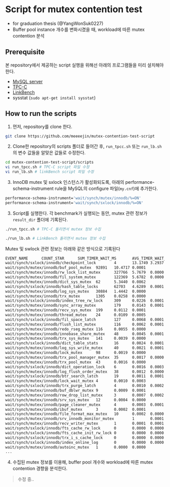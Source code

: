 # Script for mutex contention test

- for graduation thesis (@YangWonSuk0227)
- Buffer pool instance 개수를 변화시켰을 때, workload에 따른 mutex contention 분석

## Prerequisite

본 repository에서 제공하는 script 실행을 위해선 아래의 프로그램들을 미리 설치해야 한다.

- [MySQL server](https://github.com/meeeejin/til/blob/master/mysql/build-and-install-the-source-code-5.7.md)
- [TPC-C](https://github.com/Percona-Lab/tpcc-mysql)
- [LinkBench](https://github.com/facebookarchive/linkbench)
- sysstat (`sudo apt-get install sysstat`)

## How to run the scripts

1. 먼저, repository를 clone 한다.

```bash
git clone https://github.com/meeeejin/mutex-contention-test-script
```

2. Clone한 repository의 scripts 폴더로 들어간 후, `run_tpcc.sh` 또는 `run_lb.sh`의 변수 값들을 알맞은 값들로 수정한다.

```bash
cd mutex-contention-test-script/scripts
vi run_tpcc.sh # TPC-C script 파일 수정
vi run_lb.sh # linkBench script 파일 수정
```

3. InnoDB mutex 및 sxlock 인스턴스가 활성화되도록, 아래의 performance-schema-instrument rule을 MySQL의 configure 파일(`my.cnf`)에 추가한다.

```bash
performance-schema-instrument='wait/synch/mutex/innodb/%=ON'
performance-schema-instrument='wait/synch/sxlock/innodb/%=ON'
```

3. Script를 실행한다. 각 benchmark가 실행되는 동안, mutex 관련 정보가 `result_dir` 폴더에 기록된다.

```bash
./run_tpcc.sh # TPC-C 돌리면서 mutex 정보 수집
```

```bash
./run_lb.sh # LinkBench 돌리면서 mutex 정보 수집
```

Mutex 및 swlock 관련 정보는 아래와 같은 방식으로 기록된다

```bash
EVENT_NAME      COUNT_STAR      SUM_TIMER_WAIT_MS       AVG_TIMER_WAIT_MS
wait/synch/sxlock/innodb/checkpoint_lock        4       13.1749 3.2937
wait/synch/mutex/innodb/buf_pool_mutex  92891   10.4717 0.0001
wait/synch/mutex/innodb/rw_lock_list_mutex      327766  5.7679  0.0000
wait/synch/mutex/innodb/fil_system_mutex        122369  5.6782  0.0000
wait/synch/mutex/innodb/dict_sys_mutex  62      5.3440  0.0862
wait/synch/sxlock/innodb/hash_table_locks       62703   4.6289  0.0001
wait/synch/mutex/innodb/log_sys_mutex   30884   1.4442  0.0000
wait/synch/mutex/innodb/trx_mutex       1305    0.0258  0.0000
wait/synch/sxlock/innodb/index_tree_rw_lock     309     0.0226  0.0001
wait/synch/mutex/innodb/sync_array_mutex        179     0.0143  0.0001
wait/synch/mutex/innodb/recv_sys_mutex  199     0.0112  0.0001
wait/synch/mutex/innodb/thread_mutex    24      0.0109  0.0005
wait/synch/sxlock/innodb/fil_space_latch        127     0.0068  0.0001
wait/synch/mutex/innodb/flush_list_mutex        116     0.0062  0.0001
wait/synch/mutex/innodb/redo_rseg_mutex 116     0.0055  0.0000
wait/synch/mutex/innodb/innobase_share_mutex    48      0.0045  0.0001
wait/synch/mutex/innodb/trx_sys_mutex   141     0.0039  0.0000
wait/synch/sxlock/innodb/dict_table_stats       16      0.0024  0.0001
wait/synch/mutex/innodb/log_sys_write_mutex     40      0.0021  0.0001
wait/synch/mutex/innodb/lock_mutex      98      0.0019  0.0000
wait/synch/mutex/innodb/trx_pool_manager_mutex  35      0.0017  0.0000
wait/synch/mutex/innodb/trx_pool_mutex  43      0.0016  0.0000
wait/synch/sxlock/innodb/dict_operation_lock    6       0.0016  0.0003
wait/synch/mutex/innodb/log_flush_order_mutex   38      0.0012  0.0000
wait/synch/sxlock/innodb/btr_search_latch       19      0.0011  0.0001
wait/synch/mutex/innodb/lock_wait_mutex 4       0.0010  0.0003
wait/synch/sxlock/innodb/trx_purge_latch        4       0.0010  0.0002
wait/synch/mutex/innodb/buf_dblwr_mutex 9       0.0009  0.0001
wait/synch/mutex/innodb/row_drop_list_mutex     3       0.0007  0.0002
wait/synch/mutex/innodb/srv_sys_mutex   12      0.0004  0.0000
wait/synch/mutex/innodb/page_cleaner_mutex      4       0.0003  0.0001
wait/synch/mutex/innodb/ibuf_mutex      3       0.0002  0.0001
wait/synch/mutex/innodb/file_format_max_mutex   10      0.0002  0.0000
wait/synch/mutex/innodb/srv_innodb_monitor_mutex        1       0.0001  0.0001
wait/synch/mutex/innodb/recv_writer_mutex       1       0.0001  0.0001
wait/synch/sxlock/innodb/fts_cache_rw_lock      0       0.0000  0.0000
wait/synch/sxlock/innodb/fts_cache_init_rw_lock 0       0.0000  0.0000
wait/synch/sxlock/innodb/trx_i_s_cache_lock     0       0.0000  0.0000
wait/synch/sxlock/innodb/index_online_log       0       0.0000  0.0000
wait/synch/mutex/innodb/autoinc_mutex   1       0.0000  0.0000
...
```

4. 수집된 mutex 정보를 이용해, buffer pool 개수와 workload에 따른 mutex contention 경향을 분석한다.

> 수정 중..
